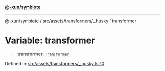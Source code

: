 [**@-xun/symbiote**](../../../../../README.md)

***

[@-xun/symbiote](../../../../../README.md) / [src/assets/transformers/\_.husky](../README.md) / transformer

# Variable: transformer

> **transformer**: [`Transformer`](../../../type-aliases/Transformer.md)

Defined in: [src/assets/transformers/\_.husky.ts:10](https://github.com/Xunnamius/symbiote/blob/0855f0d5d62e664369271e18eb03d2b348113c71/src/assets/transformers/_.husky.ts#L10)
